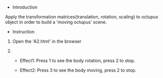 - Introduction

Apply the transformation matrices(translation, rotation, scaling) to octupus object in order to build a 'moving octupus' scene.

- Instruction

1. Open the 'A2.html' in the browser

2. 
    - Effect1: Press 1 to see the body rotation, press 2 to stop.
    
    - Effect2: Press 3 to see the body moving, press 2 to stop.




